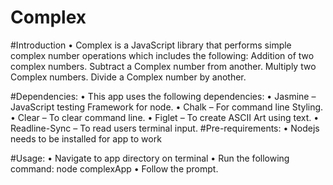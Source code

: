 # Complex
#Introduction
•	Complex is a JavaScript library that performs simple complex number operations which includes the following:
       Addition of two complex numbers.
       Subtract a Complex number from another.
       Multiply two Complex numbers.
       Divide a Complex number by another.

#Dependencies:
•	This app uses the following dependencies:
•	Jasmine – JavaScript testing Framework for node.
•	Chalk – For command line Styling.
•	Clear – To clear command line.
•	Figlet – To create ASCII Art using text.
•	Readline-Sync – To read users terminal input.
#Pre-requirements:
•	Nodejs needs  to be installed for app to work

#Usage:
•	Navigate to app directory on terminal
•	Run the following command: node complexApp
•	Follow the prompt.










